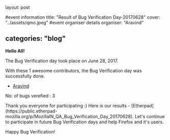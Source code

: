 layout: post

#event information
title:  "Result of Bug Verification Day-20170628"
cover: "../assets/qmo.jpeg"
#event organiser details
organiser: "Aravind"

categories: "blog"
---

**Hello All!**

<p>The  Bug Verification day took place on June 28, 2017.</p>
<p>With these 1 awesome contributors, the Bug Verification day was successfully done.</p>

- [Aravind](https://twitter.com/Aravind007Arul)

<p>No: of bugs verefied : 3 </p>
Thank you everyone for participating :)
Here is our results - [Etherpad](https://public.etherpad-mozilla.org/p/MozillaIN_QA_Bug_Verification_Day_20170628). Let's continue to participate in future Bug Verification days and help Firefox and it's users.
<p>Happy Bug Verification!</p>
